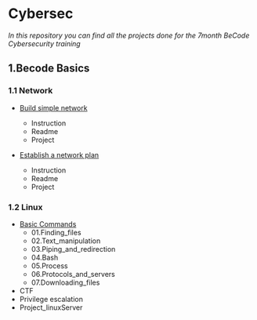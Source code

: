 # Cybersec

_In this repository you can find all the projects done for the 7month  BeCode Cybersecurity training_

## 1.Becode Basics

### 1.1 Network
- [Build simple network](https://github.com/Mahgnislaw/BecodeProjects/tree/main/1_Becode%20Basics/1_1Network/01_Builde-simple-network)
	- Instruction
	- Readme
	- Project

- [Establish a network plan](https://github.com/Mahgnislaw/BecodeProjects/tree/main/1_Becode%20Basics/1_1Network/02_Establish-a-simple-network)
	- Instruction
	- Readme
	- Project

### 1.2 Linux
- [Basic Commands](https://github.com/Mahgnislaw/BecodeProjects/tree/main/1_Becode%20Basics/1_2Linux/Basics%20Commands)
	- 01.Finding_files
	- 02.Text_manipulation
	- 03.Piping_and_redirection
	- 04.Bash
	- 05.Process
	- 06.Protocols_and_servers
	- 07.Downloading_files
- CTF 
- Privilege escalation
- Project_linuxServer

	
